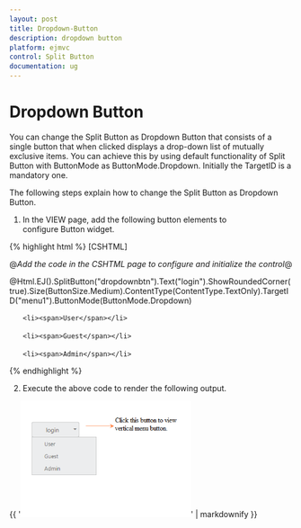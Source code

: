 ```yaml
---
layout: post
title: Dropdown-Button
description: dropdown button
platform: ejmvc
control: Split Button
documentation: ug
---
```


# Dropdown Button

You can change the Split Button as Dropdown Button that consists of a single button that when clicked displays a drop-down list of mutually exclusive items. You can achieve this by using default functionality of Split Button with ButtonMode as ButtonMode.Dropdown. Initially the TargetID is a mandatory one.

The following steps explain how to change the Split Button as Dropdown Button.

1. In the VIEW page, add the following button elements to configure Button widget.




{% highlight html %}
[CSHTML]

@*Add the code in the CSHTML page to configure and initialize the control*@



@Html.EJ().SplitButton("dropdownbtn").Text("login").ShowRoundedCorner(true).Size(ButtonSize.Medium).ContentType(ContentType.TextOnly).TargetID("menu1").ButtonMode(ButtonMode.Dropdown)

<ul id="menu1">

    <li><span>User</span></li>

    <li><span>Guest</span></li>

    <li><span>Admin</span></li>

</ul>

{% endhighlight %}



2. Execute the above code to render the following output.



{{ '![C:/Users/ApoorvahR/AppData/Roaming/Skype/apoorvahr_1880/media_messaging/media_cache/^FBB9E285A6F3042DAB9B40116599699BB899EC45D623A2651A^pimgpsh_fullsize_distr.jpg](Dropdown-Button_images/Dropdown-Button_img1.png)' | markdownify }}





